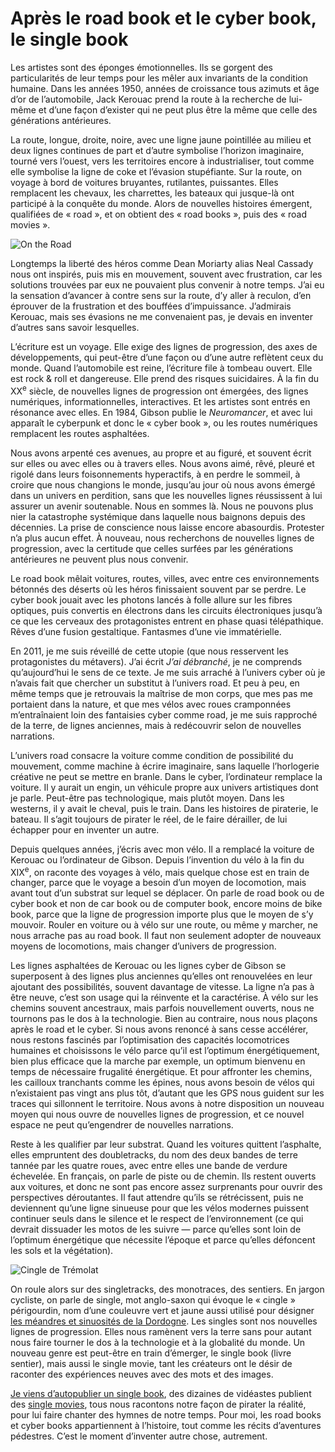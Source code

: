# Après le road book et le cyber book, le single book

Les artistes sont des éponges émotionnelles. Ils se gorgent des particularités de leur temps pour les mêler aux invariants de la condition humaine. Dans les années 1950, années de croissance tous azimuts et âge d’or de l’automobile, Jack Kerouac prend la route à la recherche de lui-même et d’une façon d’exister qui ne peut plus être la même que celle des générations antérieures.<span id="more-64573"></span>

La route, longue, droite, noire, avec une ligne jaune pointillée au milieu et deux lignes continues de part et d’autre symbolise l’horizon imaginaire, tourné vers l’ouest, vers les territoires encore à industrialiser, tout comme elle symbolise la ligne de coke et l’évasion stupéfiante. Sur la route, on voyage à bord de voitures bruyantes, rutilantes, puissantes. Elles remplacent les chevaux, les charrettes, les bateaux qui jusque-là ont participé à la conquête du monde. Alors de nouvelles histoires émergent, qualifiées de « road », et on obtient des « road books », puis des « road movies ».

![On the Road](https://tcrouzet.com/images_tc/2022/12/ontheroad.jpg)

Longtemps la liberté des héros comme Dean Moriarty alias Neal Cassady nous ont inspirés, puis mis en mouvement, souvent avec frustration, car les solutions trouvées par eux ne pouvaient plus convenir à notre temps. J’ai eu la sensation d’avancer à contre sens sur la route, d’y aller à reculon, d’en éprouver de la frustration et des bouffées d’impuissance. J’admirais Kerouac, mais ses évasions ne me convenaient pas, je devais en inventer d’autres sans savoir lesquelles.

L’écriture est un voyage. Elle exige des lignes de progression, des axes de développements, qui peut-être d’une façon ou d’une autre reflètent ceux du monde. Quand l’automobile est reine, l’écriture file à tombeau ouvert. Elle est rock &amp; roll et dangereuse. Elle prend des risques suicidaires. À la fin du XX<sup>e</sup> siècle, de nouvelles lignes de progression ont émergées, des lignes numériques, informationnelles, interactives. Et les artistes sont entrés en résonance avec elles. En 1984, Gibson publie le *Neuromancer*, et avec lui apparaît le cyberpunk et donc le « cyber book », ou les routes numériques remplacent les routes asphaltées.

Nous avons arpenté ces avenues, au propre et au figuré, et souvent écrit sur elles ou avec elles ou à travers elles. Nous avons aimé, rêvé, pleuré et rigolé dans leurs foisonnements hyperactifs, à en perdre le sommeil, à croire que nous changions le monde, jusqu’au jour où nous avons émergé dans un univers en perdition, sans que les nouvelles lignes réussissent à lui assurer un avenir soutenable. Nous en sommes là. Nous ne pouvons plus nier la catastrophe systémique dans laquelle nous baignons depuis des décennies. La prise de conscience nous laisse encore abasourdis. Protester n’a plus aucun effet. À nouveau, nous recherchons de nouvelles lignes de progression, avec la certitude que celles surfées par les générations antérieures ne peuvent plus nous convenir.

Le road book mêlait voitures, routes, villes, avec entre ces environnements bétonnés des déserts où les héros finissaient souvent par se perdre. Le cyber book jouait avec les photons lancés à folle allure sur les fibres optiques, puis convertis en électrons dans les circuits électroniques jusqu’à ce que les cerveaux des protagonistes entrent en phase quasi télépathique. Rêves d’une fusion gestaltique. Fantasmes d’une vie immatérielle.

En 2011, je me suis réveillé de cette utopie (que nous resservent les protagonistes du métavers). J’ai écrit *J’ai débranché*, je ne comprends qu’aujourd’hui le sens de ce texte. Je me suis arraché à l’univers cyber où je n’avais fait que chercher un substitut à l’univers road. Et peu à peu, en même temps que je retrouvais la maîtrise de mon corps, que mes pas me portaient dans la nature, et que mes vélos avec roues cramponnées m’entraînaient loin des fantaisies cyber comme road, je me suis rapproché de la terre, de lignes anciennes, mais à redécouvrir selon de nouvelles narrations.

L’univers road consacre la voiture comme condition de possibilité du mouvement, comme machine à écrire imaginaire, sans laquelle l’horlogerie créative ne peut se mettre en branle. Dans le cyber, l’ordinateur remplace la voiture. Il y aurait un engin, un véhicule propre aux univers artistiques dont je parle. Peut-être pas technologique, mais plutôt moyen. Dans les westerns, il y avait le cheval, puis le train. Dans les histoires de piraterie, le bateau. Il s’agit toujours de pirater le réel, de le faire dérailler, de lui échapper pour en inventer un autre.

Depuis quelques années, j’écris avec mon vélo. Il a remplacé la voiture de Kerouac ou l’ordinateur de Gibson. Depuis l’invention du vélo à la fin du XIX<sup>e</sup>, on raconte des voyages à vélo, mais quelque chose est en train de changer, parce que le voyage a besoin d’un moyen de locomotion, mais avant tout d’un substrat sur lequel se déplacer. On parle de road book ou de cyber book et non de car book ou de computer book, encore moins de bike book, parce que la ligne de progression importe plus que le moyen de s’y mouvoir. Rouler en voiture ou à vélo sur une route, ou même y marcher, ne nous arrache pas au road book. Il faut non seulement adopter de nouveaux moyens de locomotions, mais changer d’univers de progression.

Les lignes asphaltées de Kerouac ou les lignes cyber de Gibson se superposent à des lignes plus anciennes qu’elles ont renouvelées en leur ajoutant des possibilités, souvent davantage de vitesse. La ligne n’a pas à être neuve, c’est son usage qui la réinvente et la caractérise. À vélo sur les chemins souvent ancestraux, mais parfois nouvellement ouverts, nous ne tournons pas le dos à la technologie. Bien au contraire, nous nous plaçons après le road et le cyber. Si nous avons renoncé à sans cesse accélérer, nous restons fascinés par l’optimisation des capacités locomotrices humaines et choisissons le vélo parce qu’il est l’optimum énergétiquement, bien plus efficace que la marche par exemple, un optimum bienvenu en temps de nécessaire frugalité énergétique. Et pour affronter les chemins, les cailloux tranchants comme les épines, nous avons besoin de vélos qui n’existaient pas vingt ans plus tôt, d’autant que les GPS nous guident sur les traces qui sillonnent le territoire. Nous avons à notre disposition un nouveau moyen qui nous ouvre de nouvelles lignes de progression, et ce nouvel espace ne peut qu’engendrer de nouvelles narrations.

Reste à les qualifier par leur substrat. Quand les voitures quittent l’asphalte, elles empruntent des doubletracks, du nom des deux bandes de terre tannée par les quatre roues, avec entre elles une bande de verdure échevelée. En français, on parle de piste ou de chemin. Ils restent ouverts aux voitures, et donc ne sont pas encore assez surprenants pour ouvrir des perspectives déroutantes. Il faut attendre qu’ils se rétrécissent, puis ne deviennent qu’une ligne sinueuse pour que les vélos modernes puissent continuer seuls dans le silence et le respect de l’environnement (ce qui devrait dissuader les motos de les suivre — parce qu’elles sont loin de l’optimum énergétique que nécessite l’époque et parce qu’elles défoncent les sols et la végétation).

![Cingle de Trémolat ](https://tcrouzet.com/images_tc/2022/12/dordogne.jpg)

On roule alors sur des singletracks, des monotraces, des sentiers. En jargon cycliste, on parle de single, mot anglo-saxon qui évoque le « cingle » périgourdin, nom d’une couleuvre vert et jaune aussi utilisé pour désigner [les méandres et sinuosités de la Dordogne](https://atlas-paysages.dordogne.fr/spip.php?article107). Les singles sont nos nouvelles lignes de progression. Elles nous ramènent vers la terre sans pour autant nous faire tourner le dos à la technologie et à la globalité du monde. Un nouveau genre est peut-être en train d’émerger, le single book (livre sentier), mais aussi le single movie, tant les créateurs ont le désir de raconter des expériences neuves avec des mots et des images.

[Je viens d’autopublier un single book](https://tcrouzet.com/cyclotrope/), des dizaines de vidéastes publient des [single movies](https://www.youtube.com/results?search_query=bikepacking), tous nous racontons notre façon de pirater la réalité, pour lui faire chanter des hymnes de notre temps. Pour moi, les road books et cyber books appartiennent à l’histoire, tout comme les récits d’aventures pédestres. C’est le moment d’inventer autre chose, autrement.